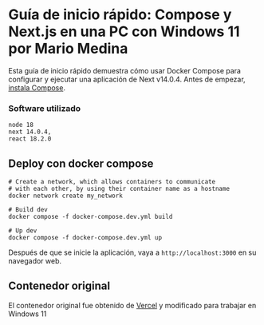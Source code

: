 # Guía de inicio rápido: Compose y Next.js en una PC con Windows 11 por Mario Medina

Esta guía de inicio rápido demuestra cómo usar Docker Compose para configurar y ejecutar una aplicación de Next v14.0.4. Antes de empezar,
[instala Compose](https://docs.docker.com/compose/install/).

### Software utilizado 

```
node 18
next 14.0.4,
react 18.2.0
```


## Deploy con docker compose

```
# Create a network, which allows containers to communicate
# with each other, by using their container name as a hostname
docker network create my_network

# Build dev
docker compose -f docker-compose.dev.yml build

# Up dev
docker compose -f docker-compose.dev.yml up
```

Después de que se inicie la aplicación, vaya a `http://localhost:3000` en su navegador web.

## Contenedor original

El contenedor original fue obtenido de  [Vercel](https://github.com/vercel/next.js/tree/canary/examples/with-docker-compose) y modificado para trabajar en Windows 11

